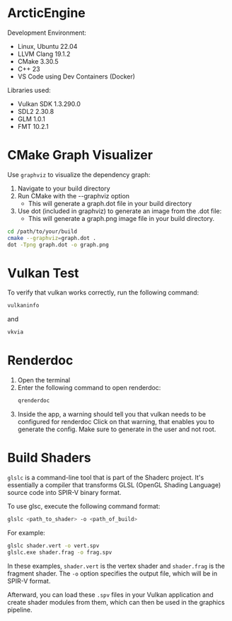 # ArcticEngine

Development Environment:

- Linux, Ubuntu 22.04
- LLVM Clang 19.1.2
- CMake 3.30.5
- C++ 23
- VS Code using Dev Containers (Docker)

Libraries used: 

- Vulkan SDK 1.3.290.0
- SDL2 2.30.8
- GLM 1.0.1
- FMT 10.2.1

# CMake Graph Visualizer

Use `graphviz` to visualize the dependency graph:

1. Navigate to your build directory
1. Run CMake with the --graphviz option
    - This will generate a graph.dot file in your build directory 
1. Use dot (included in graphviz) to generate an image from the .dot file:
    - This will generate a graph.png image file in your build directory.

```sh
cd /path/to/your/build
cmake --graphviz=graph.dot .
dot -Tpng graph.dot -o graph.png
```
# Vulkan Test

To verify that vulkan works correctly,
run the following command:

```sh
vulkaninfo
```

and

```sh
vkvia
```

# Renderdoc

1. Open the terminal 
1. Enter the following command to open renderdoc:
    ```bash
    qrenderdoc
    ```
1. Inside the app, a warning should tell you that vulkan needs to be configured for renderdoc
   Click on that warning, that enables you to generate the config. Make sure to generate in the user and not root.


# Build Shaders

`glslc` is a command-line tool that is part of the Shaderc project. It's essentially a compiler that transforms GLSL (OpenGL Shading Language) source code into SPIR-V binary format.

To use glsc, execute the following command format:

```bash
glslc <path_to_shader> -o <path_of_build>
```

For example: 

```bash
glslc shader.vert -o vert.spv
glslc.exe shader.frag -o frag.spv
```

In these examples, `shader.vert` is the vertex shader and `shader.frag` is the fragment shader. The `-o` option specifies the output file, which will be in SPIR-V format.

Afterward, you can load these `.spv` files in your Vulkan application and create shader modules from them, which can then be used in the graphics pipeline.